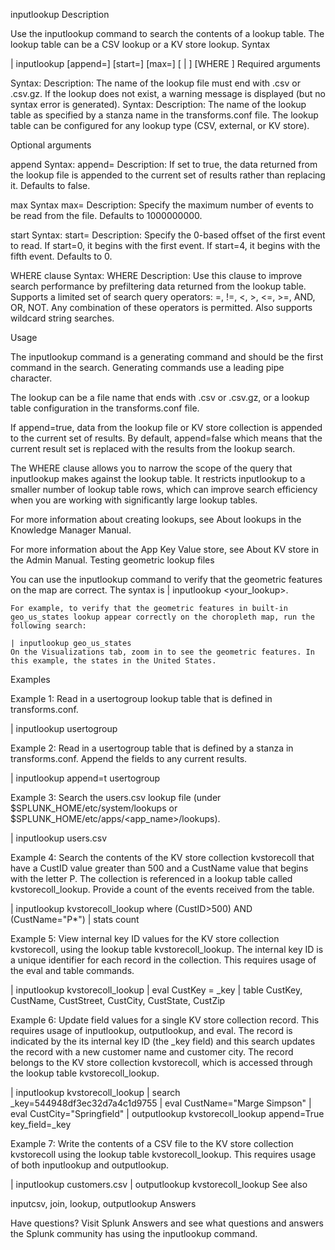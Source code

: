 inputlookup
Description

Use the inputlookup command to search the contents of a lookup table. The lookup table can be a CSV lookup or a KV store lookup.
Syntax

| inputlookup [append=<bool>] [start=<int>] [max=<int>] [<filename> | <tablename>] [WHERE <search-query>]
Required arguments

<filename>
    Syntax: <string>
    Description: The name of the lookup file must end with .csv or .csv.gz. If the lookup does not exist, a warning message is displayed (but no syntax error is generated). 

<tablename>
    Syntax: <string>
    Description: The name of the lookup table as specified by a stanza name in the transforms.conf file. The lookup table can be configured for any lookup type (CSV, external, or KV store).

Optional arguments

append
    Syntax: append=<bool>
    Description: If set to true, the data returned from the lookup file is appended to the current set of results rather than replacing it. Defaults to false.

max
    Syntax max=<int>
    Description: Specify the maximum number of events to be read from the file. Defaults to 1000000000.

start
    Syntax: start=<int>
    Description: Specify the 0-based offset of the first event to read. If start=0, it begins with the first event. If start=4, it begins with the fifth event. Defaults to 0.

WHERE clause
    Syntax: WHERE <search-query>
    Description: Use this clause to improve search performance by prefiltering data returned from the lookup table. Supports a limited set of search query operators: =, !=, <, >, <=, >=, AND, OR, NOT. Any combination of these operators is permitted. Also supports wildcard string searches.

Usage

The inputlookup command is a generating command and should be the first command in the search. Generating commands use a leading pipe character.

The lookup can be a file name that ends with .csv or .csv.gz, or a lookup table configuration in the transforms.conf file.

If append=true, data from the lookup file or KV store collection is appended to the current set of results. By default, append=false which means that the current result set is replaced with the results from the lookup search.

The WHERE clause allows you to narrow the scope of the query that inputlookup makes against the lookup table. It restricts inputlookup to a smaller number of lookup table rows, which can improve search efficiency when you are working with significantly large lookup tables.

For more information about creating lookups, see About lookups in the Knowledge Manager Manual.

For more information about the App Key Value store, see About KV store in the Admin Manual.
Testing geometric lookup files

You can use the inputlookup command to verify that the geometric features on the map are correct. The syntax is | inputlookup <your_lookup>.

    For example, to verify that the geometric features in built-in geo_us_states lookup appear correctly on the choropleth map, run the following search:

    | inputlookup geo_us_states
    On the Visualizations tab, zoom in to see the geometric features. In this example, the states in the United States.

Examples

Example 1: Read in a usertogroup lookup table that is defined in transforms.conf.

| inputlookup usertogroup

Example 2: Read in a usertogroup table that is defined by a stanza in transforms.conf. Append the fields to any current results.

| inputlookup append=t usertogroup

Example 3: Search the users.csv lookup file (under $SPLUNK_HOME/etc/system/lookups or $SPLUNK_HOME/etc/apps/<app_name>/lookups).

| inputlookup users.csv

Example 4: Search the contents of the KV store collection kvstorecoll that have a CustID value greater than 500 and a CustName value that begins with the letter P. The collection is referenced in a lookup table called kvstorecoll_lookup. Provide a count of the events received from the table.

| inputlookup kvstorecoll_lookup where (CustID>500) AND (CustName="P*") | stats count

Example 5: View internal key ID values for the KV store collection kvstorecoll, using the lookup table kvstorecoll_lookup. The internal key ID is a unique identifier for each record in the collection. This requires usage of the eval and table commands.

| inputlookup kvstorecoll_lookup | eval CustKey = _key | table CustKey, CustName, CustStreet, CustCity, CustState, CustZip

Example 6: Update field values for a single KV store collection record. This requires usage of inputlookup, outputlookup, and eval. The record is indicated by the its internal key ID (the _key field) and this search updates the record with a new customer name and customer city. The record belongs to the KV store collection kvstorecoll, which is accessed through the lookup table kvstorecoll_lookup.

| inputlookup kvstorecoll_lookup | search _key=544948df3ec32d7a4c1d9755 | eval CustName="Marge Simpson" | eval CustCity="Springfield" | outputlookup kvstorecoll_lookup append=True key_field=_key

Example 7: Write the contents of a CSV file to the KV store collection kvstorecoll using the lookup table kvstorecoll_lookup. This requires usage of both inputlookup and outputlookup.

| inputlookup customers.csv | outputlookup kvstorecoll_lookup
See also

inputcsv, join, lookup, outputlookup
Answers

Have questions? Visit Splunk Answers and see what questions and answers the Splunk community has using the inputlookup command. 